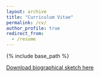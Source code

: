 ```yaml
---
layout: archive
title: "Curriculum Vitae"
permalink: /cv/
author_profile: true
redirect_from:
  - /resume
---
```


{% include base_path %}

[Download biographical sketch here](http://shbrainard.github.io/files/biosketch_2023_01_19.pdf)


